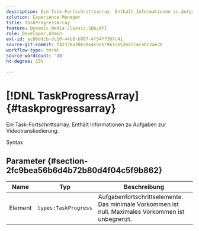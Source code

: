 ```yaml
---
description: Ein Task-Fortschrittsarray. Enthält Informationen zu Aufgaben zur Videotranskodierung.
solution: Experience Manager
title: TaskProgressArray
feature: Dynamic Media Classic,SDK/API
role: Developer,Admin
exl-id: ac86ddcb-dc10-44b8-b007-4f54f7367c41
source-git-commit: f42378a20b58e4c5ebc961c6526d7cecabc2ae38
workflow-type: tm+mt
source-wordcount: '38'
ht-degree: 15%

---
```


# [!DNL TaskProgressArray]{#taskprogressarray}

Ein Task-Fortschrittsarray. Enthält Informationen zu Aufgaben zur Videotranskodierung.

Syntax

## Parameter {#section-2fc9bea56b6d4b72b80d4f04c5f9b862}

| Name | Typ | Beschreibung |
|---|---|---|
| Element | `types:TaskProgress` | Aufgabenfortschrittselemente. Das minimale Vorkommen ist null. Maximales Vorkommen ist unbegrenzt. |

